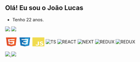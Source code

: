 ## Olá! Eu sou o João Lucas
- Tenho 22 anos.

<div>
  <div>
    <img height="180em" src="https://github-readme-stats.vercel.app/api?username=JoaoLGR&show_icons=true&theme=highcontrast&include_all_commits=true&count_private=true" />
    <img height="180em" src="https://github-readme-stats.vercel.app/api/top-langs/?username=JoaoLGR&layout=compact&langs_count=7&theme=highcontrast" />
  </div>
  <br>
  <div style="display: inline_block">
    <img 
      align="center" 
      alt="HTML" 
      height="30" 
      width="40" 
      src="https://raw.githubusercontent.com/devicons/devicon/master/icons/html5/html5-original.svg" 
    />
    <img 
      align="center" 
      alt="CSS" 
      height="30" 
      width="40" 
      src="https://raw.githubusercontent.com/devicons/devicon/master/icons/css3/css3-original.svg" 
    />
    <img 
      align="center" 
      alt="JavaScript" 
      height="30" 
      width="40"
      src="https://raw.githubusercontent.com/devicons/devicon/master/icons/javascript/javascript-plain.svg" 
    />
    <img 
      align="center" 
      alt="TS" 
      height="30" 
      width="40" 
      src="https://cdn.jsdelivr.net/gh/devicons/devicon/icons/typescript/typescript-original.svg" 
    />
    <img 
      align="center" 
      alt="REACT" 
      height="30" 
      width="40" 
      src="https://cdn.jsdelivr.net/gh/devicons/devicon/icons/react/react-original.svg" 
    />
    <img 
      align="center" 
      alt="NEXT" 
      height="30" 
      width="40" 
      src="https://cdn.jsdelivr.net/gh/devicons/devicon/icons/nextjs/nextjs-original.svg" 
    />
    <img 
      align="center" 
      alt="REDUX" 
      height="30" 
      width="40" 
      src="https://cdn.jsdelivr.net/gh/devicons/devicon/icons/redux/redux-original.svg" 
    />
    <img 
      align="center" 
      alt="REDUX" 
      height="30" 
      width="40" 
      src="https://cdn.jsdelivr.net/gh/devicons/devicon/icons/tailwindcss/tailwindcss-plain.svg" 
    />
  </div>
  <br> 
  <div>
    <a href="https://www.linkedin.com/in/joão-lucas-gomes-rocha-2873b1207/" target="_blank" rel="noreferrer">
      <img src="https://img.shields.io/badge/-LinkedIn-%230077B5?style=for-the-badge&logo=linkedin&logoColor=white" target="_blank" />
    </a>
    <a href="https://www.instagram.com/joaogomeslucas/" target="_blank" rel="noreferrer">
      <img src="https://img.shields.io/badge/-Instagram-%23E4405F?style=for-the-badge&logo=instagram&logoColor=white" target="_blank" />       </a>
  </div>
</div>
